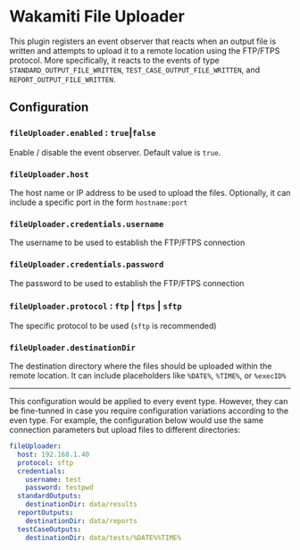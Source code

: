 Wakamiti File Uploader
======================

This plugin registers an event observer that reacts when an output file is written and 
attempts to upload it to a remote location using the FTP/FTPS protocol. More specifically, 
it reacts to the events of type `STANDARD_OUTPUT_FILE_WRITTEN`, `TEST_CASE_OUTPUT_FILE_WRITTEN`, and
`REPORT_OUTPUT_FILE_WRITTEN`.


Configuration
-------------

### `fileUploader.enabled` : `true`|`false`
Enable / disable the event observer. Default value is `true`.

### `fileUploader.host`
The host name or IP address to be used to upload the files. Optionally, it can include a specific
port in the form `hostname:port`

### `fileUploader.credentials.username`
The username to be used to establish the FTP/FTPS connection

### `fileUploader.credentials.password`
The password to be used to establish the FTP/FTPS connection

### `fileUploader.protocol` : `ftp` | `ftps` | `sftp`
The specific protocol to be used (`sftp` is recommended)

### `fileUploader.destinationDir`
The destination directory where the files should be uploaded within the remote location. It can include
placeholders like `%DATE%`, `%TIME%`, or `%execID%`


---

This configuration would be applied to every event type. However, they can be fine-tunned in case 
you require configuration variations according to the even type. For example, the configuration 
below would use the same connection parameters but upload files to different directories:

```yaml
fileUploader:
  host: 192.168.1.40
  protocol: sftp
  credentials:
    username: test
    password: testpwd
  standardOutputs:
    destinationDir: data/results
  reportOutputs:
    destinationDir: data/reports
  testCaseOutputs:
    destinationDir: data/tests/%DATE%%TIME%
```
